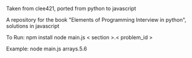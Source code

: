 Taken from clee421, ported from python to javascript

A repository for the book "Elements of Programming Interview in python", solutions in javascript

To Run:
npm install
node main.js < section >.< problem_id >

Example:
node main.js arrays.5.6
